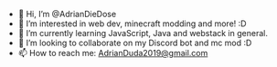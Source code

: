 - 👋 Hi, I’m @AdrianDieDose
- 👀 I’m interested in web dev, minecraft modding and more! :D
- 🌱 I’m currently learning JavaScript, Java and webstack in general.
- 💞️ I’m looking to collaborate on my Discord bot and mc mod :D
- 📫 How to reach me: AdrianDuda2019@gmail.com

<!---
AdrianDieDose/AdrianDieDose is a ✨ special ✨ repository because its `README.md` (this file) appears on your GitHub profile.
You can click the Preview link to take a look at your changes.
--->
